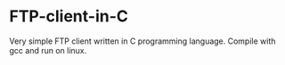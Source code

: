 # FTP-client-in-C

Very simple FTP client written in C programming language. Compile with gcc and run on linux.
